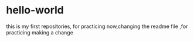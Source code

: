 # hello-world
this is my first repositories, for practicing
now,changing the readme file ,for practicing making a change

